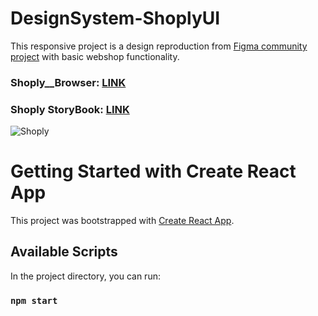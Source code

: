 # DesignSystem-ShoplyUI

This responsive project is a design reproduction from [Figma community project](https://www.figma.com/community/file/1122583980813887289) with basic webshop functionality.

### Shoply__Browser: [LINK](https://Shoply_UI.surge.sh)
### Shoply StoryBook: [LINK](https://6301dbbdf367b3ef8fef0a0d-pjeqmkeqgf.chromatic.com/?path=/story/components-atoms-adminburgernav--template)

![Shoply](https://user-images.githubusercontent.com/98387598/180777450-78a28ce3-5261-4d55-8954-2327a294b760.JPG)

# Getting Started with Create React App

This project was bootstrapped with [Create React App](https://github.com/facebook/create-react-app).

## Available Scripts

In the project directory, you can run:

### `npm start`
